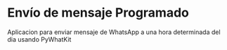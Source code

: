<h1>Envío de mensaje Programado </h1>
<p>Aplicacion para enviar mensaje de WhatsApp a una hora determinada del dia usando PyWhatKit</p>
